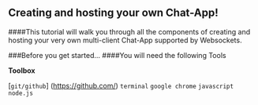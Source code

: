 Creating and hosting your own Chat-App!
----------
####This tutorial will walk you through all the components of creating and hosting your very own multi-client Chat-App supported by Websockets.

###Before you get started...
####You will need the following Tools

**Toolbox**

[`git/github`]
(https://github.com/)
`terminal`
`google chrome`
`javascript`
`node.js`

